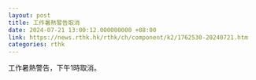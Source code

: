 ```yaml
---
layout: post
title: 工作暑熱警告取消
date: 2024-07-21 13:00:12.000000000 +08:00
link: https://news.rthk.hk/rthk/ch/component/k2/1762530-20240721.htm
categories: rthk
---
```


工作暑熱警告，下午1時取消。

